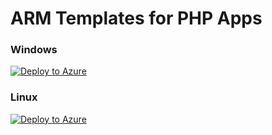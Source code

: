 # ARM Templates for PHP Apps

### Windows

[![Deploy to Azure](https://aka.ms/deploytoazurebutton)](/)


### Linux

[![Deploy to Azure](https://aka.ms/deploytoazurebutton)](/)
